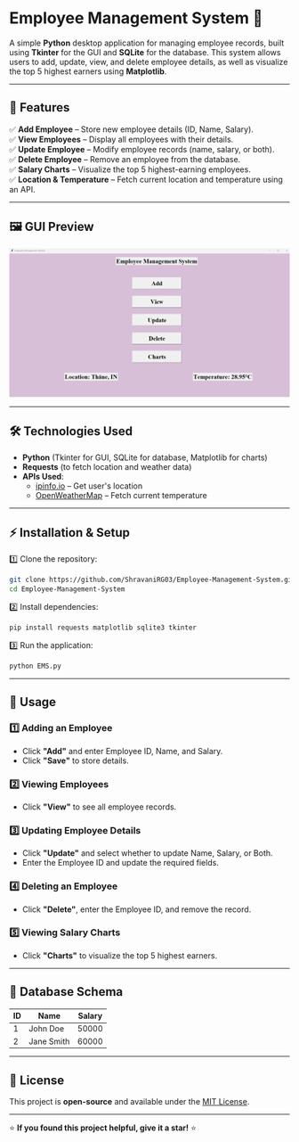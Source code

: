 # Employee Management System 🏢  

A simple **Python** desktop application for managing employee records, built using **Tkinter** for the GUI and **SQLite** for the database. This system allows users to add, update, view, and delete employee details, as well as visualize the top 5 highest earners using **Matplotlib**.  

---

## 📌 Features  

✅ **Add Employee** – Store new employee details (ID, Name, Salary).  
✅ **View Employees** – Display all employees with their details.  
✅ **Update Employee** – Modify employee records (name, salary, or both).  
✅ **Delete Employee** – Remove an employee from the database.  
✅ **Salary Charts** – Visualize the top 5 highest-earning employees.  
✅ **Location & Temperature** – Fetch current location and temperature using an API.  

---

## 🖼️ GUI Preview  

![Employee Management System](EMS.png)  

---

## 🛠️ Technologies Used  

- **Python** (Tkinter for GUI, SQLite for database, Matplotlib for charts)  
- **Requests** (to fetch location and weather data)  
- **APIs Used**:  
  - [ipinfo.io](https://ipinfo.io) – Get user's location  
  - [OpenWeatherMap](https://openweathermap.org/) – Fetch current temperature  

---

## ⚡ Installation & Setup  

1️⃣ Clone the repository:  
```bash
git clone https://github.com/ShravaniRG03/Employee-Management-System.git
cd Employee-Management-System
```

2️⃣ Install dependencies:  
```bash
pip install requests matplotlib sqlite3 tkinter
```

3️⃣ Run the application:  
```bash
python EMS.py
```

---

## 🎯 Usage  

### 1️⃣ **Adding an Employee**  
- Click **"Add"** and enter Employee ID, Name, and Salary.  
- Click **"Save"** to store details.  

### 2️⃣ **Viewing Employees**  
- Click **"View"** to see all employee records.  

### 3️⃣ **Updating Employee Details**  
- Click **"Update"** and select whether to update Name, Salary, or Both.  
- Enter the Employee ID and update the required fields.  

### 4️⃣ **Deleting an Employee**  
- Click **"Delete"**, enter the Employee ID, and remove the record.  

### 5️⃣ **Viewing Salary Charts**  
- Click **"Charts"** to visualize the top 5 highest earners.  

---

## 📌 Database Schema  

| ID | Name | Salary |
|----|------|--------|
| 1  | John Doe | 50000 |
| 2  | Jane Smith | 60000 |

---


## 📜 License  

This project is **open-source** and available under the [MIT License](LICENSE).  

---

⭐ **If you found this project helpful, give it a star!** ⭐  
